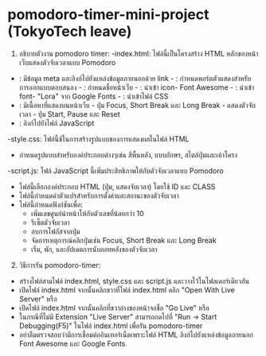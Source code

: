# pomodoro-timer-mini-project (TokyoTech leave)

1) อธิบายตัวงาน pomodoro timer:
-index.html:
ไฟล์นี้เป็นโครงสร้าง HTML หลักของหน้าเว็บแสดงตัวจับเวลาแบบ Pomodoro
  - <head>: มีข้อมูล meta และลิงก์ไปยังแหล่งข้อมูลภายนอกด้วย link
    - <meta name="Viewport" content="width=device-width, initial-scale=1.0" />: กำหนดพอร์ตตัวแสดงสำหรับการออกแบบตอบสนอง
    - <title>Pomodoro Timer</title>: กำหนดชื่อหน้าเว็บ
    - <link rel="stylesheet" href="https://cdnjs.cloudflare.com/ajax/libs/font-awesome/6.4.0/css/all.min.css" />: นำเข้า icon- Font Awesome
    - <link href="https://fonts.googleapis.com/css2?family=Lora:wght@400;600&display=swap" rel="stylesheet" />: นำเข้า font- "Lora" จาก Google Fonts
    - <link rel="stylesheet" href="style.css" />: นำเข้าไฟล์ CSS 
  - <body>: มีเนื้อหาที่แสดงบนหน้าเว็บ
    - ปุ่ม  Focus, Short Break และ Long Break
    - แสดงตัวจับเวลา
    - ปุ่ม  Start, Pause และ Reset
  - <script src="script.js"></script>: ลิงก์ไปยังไฟล์ JavaScript 

-style.css:
ไฟล์นี้ช้ในการสร้างรูปแบบของการแสดงผลในไฟล์ HTML
  - กำหนดรูปแบบสำหรับองค์ประกอบต่างๆเช่น สีพื้นหลัง, แบบอักษร, สไตล์ปุ่มและเค้าโครง

-script.js:
ไฟล์ JavaScript นี้เพิ่มประสิทธิภาพให้กับตัวจับเวลาแบบ Pomodoro 
  - ไฟล์นี้เลือกองค์ประกอบ HTML (ปุ่ม, แสดงจับเวลา) โดยใช้ ID และ CLASS
  - ไฟล์นี้กำหนดค่าตัวแปรสำหรับการตั้งค่าและสถานะของตัวจับเวลา
  - ไฟล์นี้กำหนดฟังก์ชันเพื่อ:
    - เพิ่มเลขศูนย์นำหน้าให้กับตัวเลขที่น้อยกว่า 10
    - รีเซ็ตตัวจับเวลา
    - ลบการโฟกัสจากปุ่ม
    - จัดการเหตุการณ์คลิกปุ่มเช่น Focus, Short Break และ Long Break
    - เริ่ม, พัก, และอัปเดตการนับถอยหลังของตัวจับเวลา

2) วิธีการรัน pomodoro-timer:

  -  สร้างไฟล์สามไฟล์ index.html, style.css และ script.js และวางไว้ในโฟลเดอร์เดียวกัน
  - เปิดไฟล์ index.html จากนั้นคลิกขวาที่ไฟล์ index.html คลิก "Open With Live Server" หรือ
  - เปิดไฟล์ index.html จากนั้นคลิกที่ขวาล่างของหน้าจอชื่อ "Go Live" หรือ
  - ในกรณีที่ไม่มี Extension "Live Server" สามารถกดไปที่ "Run -> Start Debugging(F5)" ในไฟล์ index.html เพื่อรัน pomodoro-timer
  - อย่าลืมตรวจสอบว่ามีการเชื่อมต่ออินเทอร์เน็ตเพราะไฟล์ HTML ลิงก์ไปยังแหล่งข้อมูลภายนอก Font Awesome และ Google Fonts 
